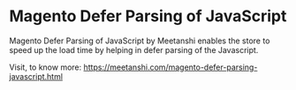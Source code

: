 # Magento Defer Parsing of JavaScript

Magento Defer Parsing of JavaScript by Meetanshi enables the store to speed up the load time by helping in defer parsing of the Javascript.

Visit, to know more: https://meetanshi.com/magento-defer-parsing-javascript.html
